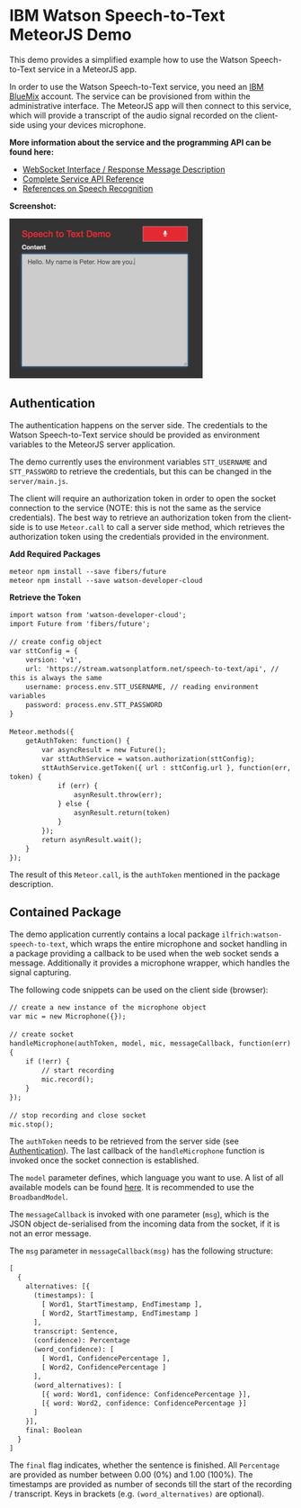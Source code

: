 # IBM Watson Speech-to-Text MeteorJS Demo

This demo provides a simplified example how to use the Watson Speech-to-Text service in a MeteorJS app.

In order to use the Watson Speech-to-Text service, you need an [IBM BlueMix](https://console.ng.bluemix.net) account. The
service can be provisioned from within the administrative interface. The MeteorJS app will then connect to this service,
which will provide a transcript of the audio signal recorded on the client-side using your devices microphone.

**More information about the service and the programming API can be found here:**

* [WebSocket Interface / Response Message Description](http://www.ibm.com/smarterplanet/us/en/ibmwatson/developercloud/doc/speech-to-text/websockets.shtml)
* [Complete Service API Reference](http://www.ibm.com/smarterplanet/us/en/ibmwatson/developercloud/speech-to-text/api/v1/)
* [References on Speech Recognition](http://www.ibm.com/smarterplanet/us/en/ibmwatson/developercloud/doc/speech-to-text/science.shtml)

**Screenshot:**

![Demo Application](private/demo-screen.jpg)

## Authentication

The authentication happens on the server side. The credentials to the Watson Speech-to-Text service should be
provided as environment variables to the MeteorJS server application.

The demo currently uses the environment variables `STT_USERNAME` and `STT_PASSWORD` to retrieve the credentials, but
this can be changed in the `server/main.js`.

The client will require an authorization token in order to open the socket connection to the service (NOTE: this is not
the same as the service credentials). The best way to retrieve an authorization token from the client-side is to use
`Meteor.call` to call a server side method, which retrieves the authorization token using the credentials provided in
the environment.

**Add Required Packages**

```
meteor npm install --save fibers/future
meteor npm install --save watson-developer-cloud
```

**Retrieve the Token**

```
import watson from 'watson-developer-cloud';
import Future from 'fibers/future';

// create config object
var sttConfig = {
    version: 'v1',
    url: 'https://stream.watsonplatform.net/speech-to-text/api', // this is always the same
    username: process.env.STT_USERNAME, // reading environment variables
    password: process.env.STT_PASSWORD
}

Meteor.methods({
	getAuthToken: function() {
	  	var asyncResult = new Future();
	  	var sttAuthService = watson.authorization(sttConfig);
	  	sttAuthService.getToken({ url : sttConfig.url }, function(err, token) {
			if (err) {
				asynResult.throw(err);
		  	} else {
			  	asynResult.return(token)
		  	}
	  	});
	  	return asynResult.wait();
	}
});
```

The result of this `Meteor.call`, is the `authToken` mentioned in the package description.

## Contained Package

The demo application currently contains a local package `ilfrich:watson-speech-to-text`, which wraps the entire microphone
and socket handling in a package providing a callback to be used when the web socket sends a message. Additionally it
provides a microphone wrapper, which handles the signal capturing.

The following code snippets can be used on the client side (browser):


```
// create a new instance of the microphone object
var mic = new Microphone({});

// create socket
handleMicrophone(authToken, model, mic, messageCallback, function(err) {
	if (!err) {
		// start recording
		mic.record();
	}
});

// stop recording and close socket
mic.stop();
```

The `authToken` needs to be retrieved from the server side (see [Authentication](#authentication)).
The last callback of the `handleMicrophone` function is invoked once the socket connection is established.

The `model` parameter defines, which language you want to use. A list of all available models can be found
[here](http://www.ibm.com/smarterplanet/us/en/ibmwatson/developercloud/speech-to-text/api/v1/#get_model). It is
recommended to use the `BroadbandModel`.


The `messageCallback` is invoked with one parameter (`msg`), which is the JSON object de-serialised from the
incoming data from the socket, if it is not an error message.

The `msg` parameter in `messageCallback(msg)` has the following structure:

```
[
  {
    alternatives: [{
      (timestamps): [
        [ Word1, StartTimestamp, EndTimestamp ],
        [ Word2, StartTimestamp, EndTimestamp ]
      ],
      transcript: Sentence,
      (confidence): Percentage
      (word_confidence): [
        [ Word1, ConfidencePercentage ],
        [ Word2, ConfidencePercentage ]
      ],
      (word_alternatives): [
        [{ word: Word1, confidence: ConfidencePercentage }],
        [{ word: Word2, confidence: ConfidencePercentage }]
      ]
    }],
    final: Boolean
  }
]
```

The `final` flag indicates, whether the sentence is finished. All `Percentage` are provided as number between 0.00 (0%)
and 1.00 (100%). The timestamps are provided as number of seconds till the start of the recording / transcript. Keys in
brackets (e.g. `(word_alternatives)` are optional).
